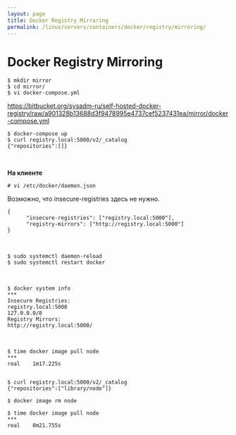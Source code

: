 ```yaml
---
layout: page
title: Docker Registry Mirroring
permalink: /linux/servers/containers/docker/registry/mirroring/
---
```


# Docker Registry Mirroring

    $ mkdir mirror
    $ cd mirror/
    $ vi docker-compose.yml

https://bitbucket.org/sysadm-ru/self-hosted-docker-registry/raw/a901328b13688d3f9478995e4737cef5237431ea/mirror/docker-compose.yml

    $ docker-compose up
    $ curl registry.local:5000/v2/_catalog
    {"repositories":[]}

<br/>

**На клиенте**

    # vi /etc/docker/daemon.json

Возможно, что insecure-registries здесь не нужно.

```
{
      "insecure-registries": ["registry.local:5000"],
      "registry-mirrors": ["http://registry.local:5000"]
}
```

<br/>

    $ sudo systemctl daemon-reload
    $ sudo systemctl restart docker

<br/>

    $ docker system info
    ***
    Insecure Registries:
    registry.local:5000
    127.0.0.0/8
    Registry Mirrors:
    http://registry.local:5000/

<br/>

    $ time docker image pull node
    ***
    real	1m17.225s


    $ curl registry.local:5000/v2/_catalog
    {"repositories":["library/node"]}

    $ docker image rm node

    $ time docker image pull node
    ***
    real	0m21.755s

